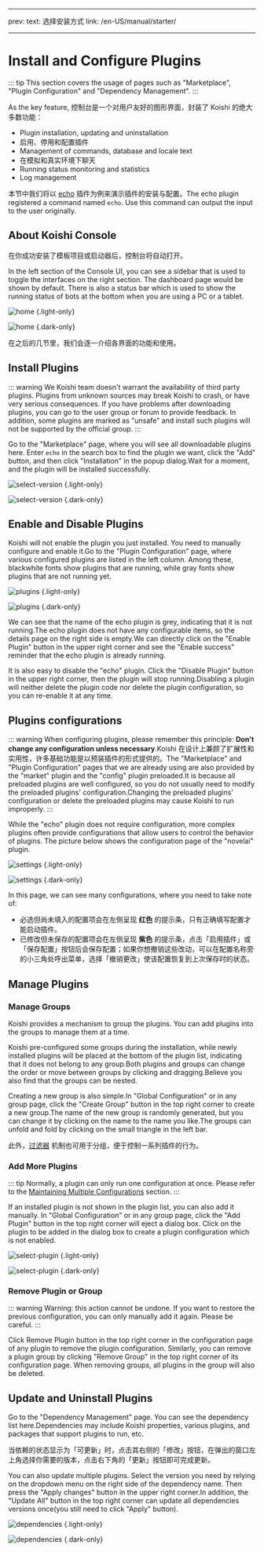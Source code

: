 - - -
prev: text: 选择安装方式 link: /en-US/manual/starter/
- - -

# Install and Configure Plugins

::: tip
This section covers the usage of pages such as "Marketplace", "Plugin Configuration" and "Dependency Management".
:::

As the key feature, 控制台是一个对用户友好的图形界面，封装了 Koishi 的绝大多数功能：

- Plugin installation, updating and uninstallation
- 启用、停用和配置插件
- Management of commands, database and locale text
- 在模拟和真实环境下聊天
- Running status monitoring and statistics
- Log management

本节中我们将以 [echo](../../plugins/common/echo.md) 插件为例来演示插件的安装与配置。The echo plugin registered a command named `echo`. Use this command can output the input to the user originally.

## About Koishi Console

在你成功安装了模板项目或启动器后，控制台将自动打开。

In the left section of the Console UI, you can see a sidebar that is used to toggle the interfaces on the right section. The dashboard page would be shown by default. There is also a status bar which is used to show the running status of bots at the bottom when you are using a PC or a tablet.

![home](/manual/console/home.light.webp) {.light-only}

![home](/manual/console/home.dark.webp) {.dark-only}

在之后的几节里，我们会逐一介绍各界面的功能和使用。

## Install Plugins

::: warning
We Koishi team doesn't warrant the availability of third party plugins. Plugins from unknown sources may break Koishi to crash, or have very serious consequences. If you have problems after downloading plugins, you can go to the user group or forum to provide feedback. In addition, some plugins are marked as "unsafe" and install such plugins will not be supported by the official group.
:::

Go to the "Marketplace" page, where you will see all downloadable plugins here. Enter `echo` in the search box to find the plugin we want, click the "Add" button, and then click "Installation" in the popup dialog.Wait for a moment, and the plugin will be installed successfully.

![select-version](/manual/console/select-version.light.webp) {.light-only}

![select-version](/manual/console/select-version.dark.webp) {.dark-only}

## Enable and Disable Plugins

Koishi will not enable the plugin you just installed. You need to manually configure and enable it.Go to the "Plugin Configuration" page, where various configured plugins are listed in the left column. Among these, <span class="light-only">black</span><span class="dark-only">white</span> fonts show plugins that are running, while gray fonts show plugins that are not running yet.

![plugins](/manual/console/plugins.light.webp) {.light-only}

![plugins](/manual/console/plugins.dark.webp) {.dark-only}

We can see that the name of the echo plugin is grey, indicating that it is not running.The echo plugin does not have any configurable items, so the details page on the right side is empty.We can directly click on the "Enable Plugin" button in the upper right corner and see the "Enable success" reminder that the echo plugin is already running.

It is also easy to disable the "echo" plugin. Click the "Disable Plugin" button in the upper right corner, then the plugin will stop running.Disabling a plugin will neither delete the plugin code nor delete the plugin configuration, so you can re-enable it at any time.

## Plugins configurations

::: warning
When configuring plugins, please remember this principle: **Don't change any configuration unless necessary**.Koishi 在设计上兼顾了扩展性和实用性，许多基础功能是以预装插件的形式提供的。The "Marketplace" and "Plugin Configuration" pages that we are already using are also provided by the "market" plugin and the "config" plugin preloaded.It is because all preloaded plugins are well configured, so you do not usually need to modify the preloaded plugins' configuration.Changing the preloaded plugins' configuration or delete the preloaded plugins may cause Koishi to run improperly.
:::

While the "echo" plugin does not require configuration, more complex plugins often provide configurations that allow users to control the behavior of plugins. The picture below shows the configuration page of the "novelai" plugin.

![settings](/manual/console/settings.light.webp) {.light-only}

![settings](/manual/console/settings.dark.webp) {.dark-only}

In this page, we can see many configurations, where you need to take note of:

- 必选但尚未填入的配置项会在左侧呈现 <span style="font-weight: bold; color: var(--vp-c-red-1)">红色</span> 的提示条，只有正确填写配置才能启动插件。
- 已修改但未保存的配置项会在左侧呈现 <span style="font-weight: bold; color: var(--vp-c-indigo-1)">紫色</span> 的提示条，点击「启用插件」或「保存配置」按钮后会保存配置；如果你想撤销这些改动，可以在配置名称旁的小三角处呼出菜单，选择「撤销更改」使该配置恢复到上次保存时的状态。

## Manage Plugins

### Manage Groups

Koishi provides a mechanism to group the plugins. You can add plugins into the groups to manage them at a time.

Koishi pre-configured some groups during the installation, while newly installed plugins will be placed at the bottom of the plugin list, indicating that it does not belong to any group.Both plugins and groups can change the order or move between groups by clicking and dragging.Believe you also find that the groups can be nested.

Creating a new group is also simple.In "Global Configuration" or in any group page, click the "Create Group" button in the top right corner to create a new group.The name of the new group is randomly generated, but you can change it by clicking on the name to the name you like.The groups can unfold and fold by clicking on the small triangle in the left bar.

此外，[过滤器](../usage/customize.md#过滤器) 机制也可用于分组，便于控制一系列插件的行为。

### Add More Plugins

::: tip
Normally, a plugin can only run one configuration at once. Please refer to the [Maintaining Multiple Configurations](../recipe/multiple.md) section.
:::

If an installed plugin is not shown in the plugin list, you can also add it manually. In "Global Configuration" or in any group page, click the "Add Plugin" button in the top right corner will eject a dialog box. Click on the plugin to be added in the dialog box to create a plugin configuration which is not enabled.

![select-plugin](/manual/console/select-plugin.light.webp) {.light-only}

![select-plugin](/manual/console/select-plugin.dark.webp) {.dark-only}

### Remove Plugin or Group

::: warning
Warning: this action cannot be undone. If you want to restore the previous configuration, you can only manually add it again. Please be careful.
:::

Click Remove Plugin button in the top right corner in the configuration page of any plugin to remove the plugin configuration. Similarly, you can remove a plugin group by clicking "Remove Group" in the top right corner of its configuration page. When removing groups, all plugins in the group will also be deleted.

## Update and Uninstall Plugins

Go to the "Dependency Management" page. You can see the dependency list here.Dependencies may include Koishi properties, various plugins, and packages that support plugins to run, etc.

当依赖的状态显示为「可更新」时，点击其右侧的「修改」按钮，在弹出的窗口左上角选择你需要的版本，点击右下角的「更新」按钮即可完成更新。

You can also update multiple plugins. Select the version you need by relying on the dropdown menu on the right side of the dependency name. Then press the "Apply changes" button in the upper right corner.In addition, the "Update All" button in the top right corner can update all dependencies versions once(you still need to click "Apply" button).

![dependencies](/manual/console/dependencies.light.webp) {.light-only}

![dependencies](/manual/console/dependencies.dark.webp) {.dark-only}
